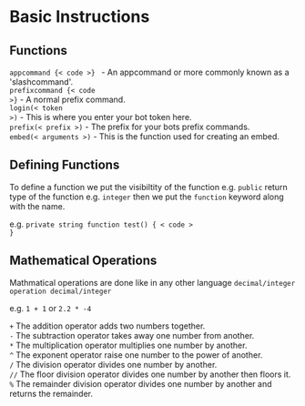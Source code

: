 # Basic Instructions
## Functions

<code>appcommand {< code >} </code> - An appcommand or more commonly known as a 'slashcommand'.<br>
<code>prefixcommand {< code >}</code> - A normal prefix command.<br>
<code>login(< token >)</code> - This is where you enter your bot token here.<br>
<code>prefix(< prefix >)</code> - The prefix for your bots prefix commands.<br>
<code>embed(< arguments >)</code> - This is the function used for creating an embed.<br>

## Defining Functions

To define a function we put the visibiltity of the function e.g. <code>public</code> return type of the function e.g. <code>integer</code> then we put the <code>function</code> keyword along with the name.

e.g.
<code>private string function test() {
< code >
}</code>

## Mathematical Operations

Mathmatical operations are done like in any other language <code>decimal/integer operation decimal/integer</code>

e.g. <code>1 + 1</code> or <code>2.2 * -4</code>

<code>+</code> The addition operator adds two numbers together.<br>
<code>-</code> The subtraction operator takes away one number from another.<br>
<code>*</code> The multiplication operator multiplies one number by another.<br>
<code>^</code> The exponent operator raise one number to the power of another.<br>
<code>/</code> The division operator divides one number by another.<br>
<code>//</code> The floor division operator divides one number by another then floors it.<br>
<code>%</code> The remainder division operator divides one number by another and returns the remainder.<br>
